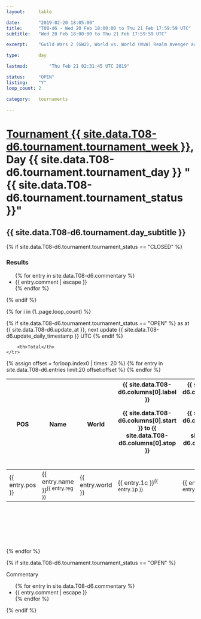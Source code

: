 ```yaml
---
layout: 	table

date: 		"2019-02-20 18:05:00"
title: 		"T08-d6 - Wed 20 Feb 18:00:00 to Thu 21 Feb 17:59:59 UTC"
subtitle: 	"Wed 20 Feb 18:00:00 to Thu 21 Feb 17:59:59 UTC"

excerpt:    "Guild Wars 2 (GW2), World vs. World (WvW) Realm Avenger achivement Tournament. \"Every Kill Counts\""

type:       day

lastmod: 		"Thu Feb 21 02:31:45 UTC 2019"

status:     "OPEN"
listing:    "Y"
loop_count: 2

category: 	tournaments

---
```

<div class="table_header">
    <h1><a href="{{ site.data.T08-d6.tournament.week_url }}">Tournament {{ site.data.T08-d6.tournament.tournament_week }}</a>, Day {{ site.data.T08-d6.tournament.tournament_day }} "{{ site.data.T08-d6.tournament.tournament_status }}"</h1>
    <h2>{{ site.data.T08-d6.tournament.day_subtitle }}</h2> 
</div>

{% if site.data.T08-d6.tournament.tournament_status == "CLOSED" %} 
<div class="commentary">
  <h3>Results</h3>
  <ul>
    {% for entry in site.data.T08-d6.commentary %}
    <li class="commentary_list">{{ entry.comment | escape }}</li>
    {% endfor %}
  </ul>
</div>
{% endif %}


{% for i in (1..page.loop_count) %}

{% if site.data.T08-d6.tournament.tournament_status == "OPEN" %} 
<span class="table_nextupdate">as at {{ site.data.T08-d6.update_at }}, next update {{ site.data.T08-d6.update_daily_timestamp }} UTC</span> 
{% endif %}

<table class="day_table">
  <colgroup>
    <col style="width:18px">
    <col style="width:55px">
    <col style="width:55px">
    <col style="width:12px">
    <col style="width:12px">
    <col style="width:12px">
    <col style="width:12px">
    <col style="width:12px">
    <col style="width:12px">
    <col style="width:12px">
    <col style="width:12px">
    <col style="width:12px">
    <col style="width:12px">
    <col style="width:12px">
    <col style="width:12px">
    <col style="width:12px">
    <col style="width:12px">
    <col style="width:12px">
    <col style="width:12px">
    <col style="width:12px">
    <col style="width:12px">
    <col style="width:12px">
    <col style="width:12px">
    <col style="width:12px">
    <col style="width:12px">
    <col style="width:12px">
    <col style="width:12px">
    <col style="width:18px">
  </colgroup>  
  <thead>
    <tr>
        <th>POS</th>
        <th class="AlignLeft">Name</th>
        <th class="AlignLeft">World</th>

<th><div class="label">{{ site.data.T08-d6.columns[0].label }}<p class="onhover">{{ site.data.T08-d6.columns[0].start }} to {{ site.data.T08-d6.columns[0].stop }}</p></div>​</th>
<th><div class="label">{{ site.data.T08-d6.columns[1].label }}<p class="onhover">{{ site.data.T08-d6.columns[1].start }} to {{ site.data.T08-d6.columns[1].stop }}</p></div>​</th>
<th><div class="label">{{ site.data.T08-d6.columns[2].label }}<p class="onhover">{{ site.data.T08-d6.columns[2].start }} to {{ site.data.T08-d6.columns[2].stop }}</p></div>​</th>
<th><div class="label">{{ site.data.T08-d6.columns[3].label }}<p class="onhover">{{ site.data.T08-d6.columns[3].start }} to {{ site.data.T08-d6.columns[3].stop }}</p></div>​</th>
<th><div class="label">{{ site.data.T08-d6.columns[4].label }}<p class="onhover">{{ site.data.T08-d6.columns[4].start }} to {{ site.data.T08-d6.columns[4].stop }}</p></div>​</th>
<th><div class="label">{{ site.data.T08-d6.columns[5].label }}<p class="onhover">{{ site.data.T08-d6.columns[5].start }} to {{ site.data.T08-d6.columns[5].stop }}</p></div>​</th>
<th><div class="label">{{ site.data.T08-d6.columns[6].label }}<p class="onhover">{{ site.data.T08-d6.columns[6].start }} to {{ site.data.T08-d6.columns[6].stop }}</p></div>​</th>
<th><div class="label">{{ site.data.T08-d6.columns[7].label }}<p class="onhover">{{ site.data.T08-d6.columns[7].start }} to {{ site.data.T08-d6.columns[7].stop }}</p></div>​</th>
<th><div class="label">{{ site.data.T08-d6.columns[8].label }}<p class="onhover">{{ site.data.T08-d6.columns[8].start }} to {{ site.data.T08-d6.columns[8].stop }}</p></div>​</th>
<th><div class="label">{{ site.data.T08-d6.columns[9].label }}<p class="onhover">{{ site.data.T08-d6.columns[9].start }} to {{ site.data.T08-d6.columns[9].stop }}</p></div>​</th>
<th><div class="label">{{ site.data.T08-d6.columns[10].label }}<p class="onhover">{{ site.data.T08-d6.columns[10].start }} to {{ site.data.T08-d6.columns[10].stop }}</p></div>​</th>

<th><div class="label">{{ site.data.T08-d6.columns[11].label }}<p class="onhover">{{ site.data.T08-d6.columns[11].start }} to {{ site.data.T08-d6.columns[11].stop }}</p></div>​</th>
<th><div class="label">{{ site.data.T08-d6.columns[12].label }}<p class="onhover">{{ site.data.T08-d6.columns[12].start }} to {{ site.data.T08-d6.columns[12].stop }}</p></div>​</th>
<th><div class="label">{{ site.data.T08-d6.columns[13].label }}<p class="onhover">{{ site.data.T08-d6.columns[13].start }} to {{ site.data.T08-d6.columns[13].stop }}</p></div>​</th>
<th><div class="label">{{ site.data.T08-d6.columns[14].label }}<p class="onhover">{{ site.data.T08-d6.columns[14].start }} to {{ site.data.T08-d6.columns[14].stop }}</p></div>​</th>
<th><div class="label">{{ site.data.T08-d6.columns[15].label }}<p class="onhover">{{ site.data.T08-d6.columns[15].start }} to {{ site.data.T08-d6.columns[15].stop }}</p></div>​</th>
<th><div class="label">{{ site.data.T08-d6.columns[16].label }}<p class="onhover">{{ site.data.T08-d6.columns[16].start }} to {{ site.data.T08-d6.columns[16].stop }}</p></div>​</th>
<th><div class="label">{{ site.data.T08-d6.columns[17].label }}<p class="onhover">{{ site.data.T08-d6.columns[17].start }} to {{ site.data.T08-d6.columns[17].stop }}</p></div>​</th>
<th><div class="label">{{ site.data.T08-d6.columns[18].label }}<p class="onhover">{{ site.data.T08-d6.columns[18].start }} to {{ site.data.T08-d6.columns[18].stop }}</p></div>​</th>
<th><div class="label">{{ site.data.T08-d6.columns[19].label }}<p class="onhover">{{ site.data.T08-d6.columns[19].start }} to {{ site.data.T08-d6.columns[19].stop }}</p></div>​</th>
<th><div class="label">{{ site.data.T08-d6.columns[20].label }}<p class="onhover">{{ site.data.T08-d6.columns[20].start }} to {{ site.data.T08-d6.columns[20].stop }}</p></div>​</th>

<th><div class="label">{{ site.data.T08-d6.columns[21].label }}<p class="onhover">{{ site.data.T08-d6.columns[21].start }} to {{ site.data.T08-d6.columns[21].stop }}</p></div>​</th>
<th><div class="label">{{ site.data.T08-d6.columns[22].label }}<p class="onhover">{{ site.data.T08-d6.columns[22].start }} to {{ site.data.T08-d6.columns[22].stop }}</p></div>​</th>
<th><div class="label">{{ site.data.T08-d6.columns[23].label }}<p class="onhover">{{ site.data.T08-d6.columns[23].start }} to {{ site.data.T08-d6.columns[23].stop }}</p></div>​</th>

        <th>Total</th>
    </tr>
  </thead>
  {% assign offset = forloop.index0 | times: 20 %}
<tbody>
{% for entry in site.data.T08-d6.entries limit:20 offset:offset %}
  <tr>
    <td class="pl{{ entry.pos }}">{{ entry.pos }}</td>
    <td class="AlignLeft">{{ entry.name }}<sup>{{ entry.reg }}</sup></td>
    <td class="AlignLeft">{{ entry.world }}</td>
    <td class="pl{{ entry.1p }}">{{ entry.1c }}<sup>{{ entry.1p }}</sup></td>
    <td class="pl{{ entry.2p }}">{{ entry.2c }}<sup>{{ entry.2p }}</sup></td>
    <td class="pl{{ entry.3p }}">{{ entry.3c }}<sup>{{ entry.3p }}</sup></td>
    <td class="pl{{ entry.4p }}">{{ entry.4c }}<sup>{{ entry.4p }}</sup></td>
    <td class="pl{{ entry.5p }}">{{ entry.5c }}<sup>{{ entry.5p }}</sup></td>
    <td class="pl{{ entry.6p }}">{{ entry.6c }}<sup>{{ entry.6p }}</sup></td>
    <td class="pl{{ entry.7p }}">{{ entry.7c }}<sup>{{ entry.7p }}</sup></td>
    <td class="pl{{ entry.8p }}">{{ entry.8c }}<sup>{{ entry.8p }}</sup></td>
    <td class="pl{{ entry.9p }}">{{ entry.9c }}<sup>{{ entry.9p }}</sup></td>
    <td class="pl{{ entry.10p }}">{{ entry.10c }}<sup>{{ entry.10p }}</sup></td>
    <td class="pl{{ entry.11p }}">{{ entry.11c }}<sup>{{ entry.11p }}</sup></td>
    <td class="pl{{ entry.12p }}">{{ entry.12c }}<sup>{{ entry.12p }}</sup></td>
    <td class="pl{{ entry.13p }}">{{ entry.13c }}<sup>{{ entry.13p }}</sup></td>
    <td class="pl{{ entry.14p }}">{{ entry.14c }}<sup>{{ entry.14p }}</sup></td>
    <td class="pl{{ entry.15p }}">{{ entry.15c }}<sup>{{ entry.15p }}</sup></td>
    <td class="pl{{ entry.16p }}">{{ entry.16c }}<sup>{{ entry.16p }}</sup></td>
    <td class="pl{{ entry.17p }}">{{ entry.17c }}<sup>{{ entry.17p }}</sup></td>
    <td class="pl{{ entry.18p }}">{{ entry.18c }}<sup>{{ entry.18p }}</sup></td>
    <td class="pl{{ entry.19p }}">{{ entry.19c }}<sup>{{ entry.19p }}</sup></td>
    <td class="pl{{ entry.20p }}">{{ entry.20c }}<sup>{{ entry.20p }}</sup></td>
    <td class="pl{{ entry.21p }}">{{ entry.21c }}<sup>{{ entry.21p }}</sup></td>
    <td class="pl{{ entry.22p }}">{{ entry.22c }}<sup>{{ entry.22p }}</sup></td>
    <td class="pl{{ entry.23p }}">{{ entry.23c }}<sup>{{ entry.23p }}</sup></td>
    <td class="pl{{ entry.24p }}">{{ entry.24c }}<sup>{{ entry.24p }}</sup></td>
    <td>{{ entry.total }}</td>
  </tr>
{% endfor %}  
</tbody>
</table>
<div class="leaderboard">
  <script async src="//pagead2.googlesyndication.com/pagead/js/adsbygoogle.js"></script>
  <!-- 728x90 -->
  <ins class="adsbygoogle"
       style="display:inline-block;width:728px;height:90px"
       data-ad-client="ca-pub-3274917281288240"
       data-ad-slot="3870538733"></ins>
  <script>
  (adsbygoogle = window.adsbygoogle || []).push({});
  </script>    
</div>
<br />
{% endfor %}

{% if site.data.T08-d6.tournament.tournament_status == "OPEN" %} 
<div class="commentary">
  <span class="commentary_title">Commentary</span>
  <ul>
    {% for entry in site.data.T08-d6.commentary %}
    <li class="commentary_list">{{ entry.comment | escape }}</li>
    {% endfor %}
  </ul>
</div>
{% endif %}


